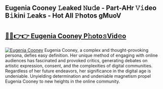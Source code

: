 ## Eugenia Cooney 𝙻eaked 𝙽u𝚍e - Part-AHr 𝚅𝚒deo B𝚒kini 𝙻eaks - Hot All 𝙿hotos gMuoV

# <h2><a href="http://ld15u4e.urlbe.top/?page=Eugenia+Cooney">🔗🔗👉👉 Eugenia Cooney P𝚑oto𝚜Vid𝚎o</a></h2>

[![Eugenia Cooney](https://i.imgur.com/eBuTRDB.gif)](http://ld15u4e.urlbe.top/?page=Eugenia+Cooney)
Eugenia Cooney, a complex and thought-provoking persona, defies easy definition. Her unique method of engaging with online audiences has fascinated and provoked critics, generating debates on artistic expression, consent, and the complexities of digital communities. Regardless of her future endeavors, her significance in the digital age is undeniable. Unyielding determination and undeniable magnetism propel Eugenia Cooney to new heights in the online community.
